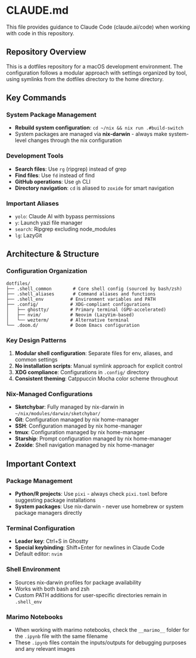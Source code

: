 # CLAUDE.md

This file provides guidance to Claude Code (claude.ai/code) when working with code in this repository.

## Repository Overview

This is a dotfiles repository for a macOS development environment. The configuration follows a modular approach with settings organized by tool, using symlinks from the dotfiles directory to the home directory.

## Key Commands

### System Package Management
- **Rebuild system configuration**: `cd ~/nix && nix run .#build-switch`
- System packages are managed via **nix-darwin** - always make system-level changes through the nix configuration

### Development Tools
- **Search files**: Use `rg` (ripgrep) instead of grep
- **Find files**: Use `fd` instead of find
- **GitHub operations**: Use `gh` CLI
- **Directory navigation**: `cd` is aliased to `zoxide` for smart navigation

### Important Aliases
- `yolo`: Claude AI with bypass permissions
- `y`: Launch yazi file manager
- `search`: Ripgrep excluding node_modules
- `lg`: LazyGit

## Architecture & Structure

### Configuration Organization
```
dotfiles/
├── .shell_common        # Core shell config (sourced by bash/zsh)
├── .shell_aliases       # Command aliases and functions
├── .shell_env          # Environment variables and PATH
├── .config/            # XDG-compliant configurations
│   ├── ghostty/        # Primary terminal (GPU-accelerated)
│   ├── nvim/           # Neovim (LazyVim-based)
│   └── wezterm/        # Alternative terminal
└── .doom.d/            # Doom Emacs configuration
```

### Key Design Patterns
1. **Modular shell configuration**: Separate files for env, aliases, and common settings
2. **No installation scripts**: Manual symlink approach for explicit control
3. **XDG compliance**: Configurations in `.config/` directory
4. **Consistent theming**: Catppuccin Mocha color scheme throughout

### Nix-Managed Configurations
- **Sketchybar**: Fully managed by nix-darwin in `~/nix/modules/darwin/sketchybar/`
- **Git**: Configuration managed by nix home-manager
- **SSH**: Configuration managed by nix home-manager
- **tmux**: Configuration managed by nix home-manager
- **Starship**: Prompt configuration managed by nix home-manager
- **Zoxide**: Shell navigation managed by nix home-manager

## Important Context

### Package Management
- **Python/R projects**: Use `pixi` - always check `pixi.toml` before suggesting package installations
- **System packages**: Use nix-darwin - never use homebrew or system package managers directly

### Terminal Configuration
- **Leader key**: Ctrl+S in Ghostty
- **Special keybinding**: Shift+Enter for newlines in Claude Code
- Default editor: `nvim`

### Shell Environment
- Sources nix-darwin profiles for package availability
- Works with both bash and zsh
- Custom PATH additions for user-specific directories remain in `.shell_env`

### Marimo Notebooks
- When working with marimo notebooks, check the `__marimo__` folder for the `.ipynb` file with the same filename
- These `.ipynb` files contain the inputs/outputs for debugging purposes and any relevant images